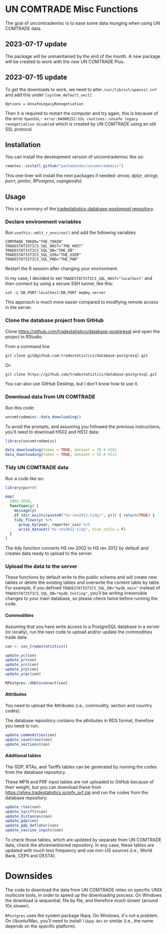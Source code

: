 # UN COMTRADE Misc Functions

The goal of uncomtrademisc is to ease some data munging when using UN COMTRADE data.

## 2023-07-17 update

The package will be unmaintained by the end of the month. A new package will be
created to work with the new UN COMTRADE Plus.

## 2023-07-15 update

To get the downloads to work, we need to alter `/usr/lib/ssl/openssl.cnf` and add this under `[system_default_sect]`

```
Options = UnsafeLegacyRenegotiation
```

Then it is required to restart the computer and try again, this is because of the error `OpenSSL: error:0A000152:SSL routines::unsafe legacy renegotiation disabled` which is created by UN COMTRADE using an old SSL protocol.

## Installation

You can install the development version of uncomtrademisc like so:

``` r
remotes::install_github("pachadotdev/uncomtrademisc")
```

This one-liner will install the next packages if needed: *arrow, dplyr, stringr,
purrr, janitor, RPostgres, cepiigeodist.*

## Usage

This is a summary of the [tradestatistics-database-postgresql repository](https://github.com/tradestatistics/tradestatistics-database-postgresql).

### Declare environment variables

Run `usethis::edit_r_environ()` and add the following variables

```
COMTRADE_TOKEN="THE_TOKEN"
TRADESTATISTICS_SQL_HOST="THE_HOST"
TRADESTATISTICS_SQL_DB="THE_DB"
TRADESTATISTICS_SQL_USR="THE_USER"
TRADESTATISTICS_SQL_PWD="THE_PWD"
```

Restart the R session after changing your environment.

In my case, I decided to set `TRADESTATISTICS_SQL_HOST="localhost"` and then
connect by using a secure SSH tunnel, like this:

```
ssh -L DB_PORT:localhost:DB_PORT me@my.server
```

This approach is much more easier compared to modifying remote access in the
server.

### Clone the database project from GitHub

Clone https://github.com/tradestatistics/database-postgresql and open the 
project in RStudio.

From a command line
```bash
git clone git@github.com:tradestatistics/database-postgresql.git
```

Or:
```bash
git clone https://github.com/tradestatistics/database-postgresql.git
```

You can also use GitHub Desktop, but I don't know how to use it.

### Download data from UN COMTRADE

Run this code:
```r
uncomtrademisc::data_downloading()
```

To avoid the prompts, and assuming you followed the previous instructions,
you'll need to download HS02 and HS12 data:

```r
library(uncomtrademisc)

data_downloading(token = TRUE, dataset = 3) # H202
data_downloading(token = TRUE, dataset = 5) # HS12
```

### Tidy UN COMTRADE data

Run a code like so:
```r
library(purrr)

map(
  2002:2020,
  function(y) {
    message(y)
    if (dir.exists(paste0("hs-rev2012-tidy/", y))) { return(TRUE) }
    tidy_flows(y) %>%
      group_by(year, reporter_iso) %>%
      write_dataset("hs-rev2012-tidy", hive_style = F)
  }
)
```

The tidy function converts HS rev 2002 to HS rev 2012 by default and creates
data ready to upload to the server.

### Upload the data to the server

These functions by default write to the public schema and will create new
tables or delete the existing tables and overwrite the content table by table.
For example, if you defined `TRADESTATISTICS_SQL_DB="mydb_main"` instead of
`TRADESTATISTICS_SQL_DB="mydb_testing"`, you'll be writing irreversible changes
to your main database, so please check twice before running the code.

#### Commodities

Assuming that you have write access to a PostgreSQL database in a server (or
locally), run the next code to upload and/or update the commodities trade data:

```r
con <- con_tradestatistics()

update_yc(con)
update_yr(con)
update_yrc(con)
update_yrp(con)
update_yrpc(con)

RPostgres::dbDisconnect(con)
```

#### Attributes

You need to upload the Attributes (i.e., commodity, section and country codes).

The database repository contains the attributes in RDS format, therefore you
need to run:

```r
update_commodities(con)
update_countries(con)
update_sections(con)
```

#### Additional tables

The GDP, RTAs, and Tariffs tables can be generated by running the codes from
the database repository.

These MFN and PRF input tables are not uploaded to GitHub because of their 
weight, but you can download these from 
https://shiny.tradestatistics.io/mfn_prf.zip and run the codes from the database repository.

```r
update_rtas(con)
update_tariffs(con)
update_distances(con)
update_gdp(con)
update_gdp_deflator(con)
update_vaccine_inputs(con)
```

To check those tables, which are updated by separate from UN COMTRADE data,
check the aforementioned repository. In any case, these tables are
updated with much less frequency and use non-US sources (i.e., World Bank,
CEPII and DESTA).

# Downsides

The code to download the data from UN COMTRADE relies on specific UNIX
multicore tools, in order to speed up the downloading process. On Windows the download is sequential, file by file, and therefore much slower (around 10x slower).

`RPostgres` uses the system package libpq. On Windows, it's not a problem. On
Ubuntu/Mac, you'll need to install `libpq-dev` or similar (i.e., the name depends
on the specific platform).
